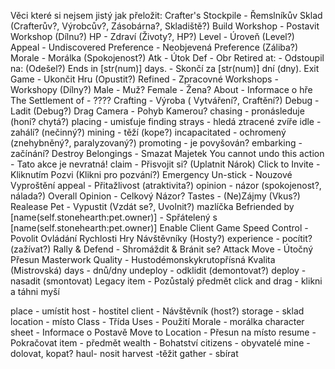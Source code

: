 Věci které si nejsem jistý jak přeložit:
Crafter's Stockpile - Řemslníkův Sklad (Crafterův?, Výrobcův?, Zásobárna?, Skladiště?)
Build Workshop - Postavit Workshop (Dílnu?)
HP - Zdraví (Životy?, HP?)
Level - Úroveň (Level?)
Appeal -
Undiscovered Preference - Neobjevená Preference (Záliba?)
Morale - Morálka (Spokojenost?)
Atk - Útok
Def - Obr
Retired at: - Odstoupil na: (Odešel?)
Ends in [str(num)] days. - Skončí za [str(num)] dní (dny).
Exit Game - Ukončit Hru (Opustit?)
Refined - Zpracovné
Workshops - Workshopy (Dílny?)
Male - Muž?
Female - Žena?
About - Informace o hře
The Settlement of - ????
Crafting - Výroba ( Vytváření?, Craftění?)
Debug - Ladit (Debug?)
Drag Camera - Pohyb Kamerou?
chasing - pronásleduje (honí? chytá?)
placing - umisťuje
finding strays - hledá ztracené zvíře
idle - zahálí? (nečinný?)
mining - těží (kope?)
incapacitated - ochromený (znehybněný?, paralyzovaný?)
promoting - je povyšován?
embarking - začínání?
Destroy Belongings - Smazat Majetek
You cannot undo this action - Tato akce je nevratná!
claim - Přisvojit si? (Uplatnit Nárok)
Click to Invite - Kliknutím Pozvi (Klikni pro pozvání?)
Emergency Un-stick - Nouzové Vyproštění
appeal - Přitažlivost (atraktivita?)
opinion - názor (spokojenost?, nálada?)
Overall Opinion - Celkový Názor?
Tastes - (Ne)Zájmy (Vkus?)
Realease Pet - Vypustit (Vzdát se?, Uvolnit?) mazlíčka
Befriended by [name(self.stonehearth:pet.owner)] - Spřátelený s [name(self.stonehearth:pet.owner)]
Enable Client Game Speed Control - Povolit Ovládání Rychlosti Hry Návštěvníky (Hosty?)
experience - pocítit? (zažívat?)
Rally & Defend - Shromáždit & Bránit se?
Attack Move - Útočný Přesun
Masterwork Quality - Hustodémonskykrutopřísná Kvalita (Mistrovská)
days - dnů/dny
undeploy - odklidit (demontovat?)
deploy - nasadit (smontovat)
Legacy item - Pozůstalý předmět
click and drag - klikni a táhni myší



place - umístit
host - hostitel
client - Návštěvník (host?)
storage - sklad
location - místo
Class - Třída
Uses - Použití
Morale - morálka
character sheet - Informace o Postavě
Move to Location - Přesun na místo
resume - Pokračovat
item - předmět
wealth - Bohatství
citizens - obyvatelé
mine - dolovat, kopat?
haul- nosit
harvest -těžit
gather - sbírat
